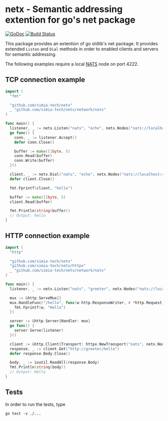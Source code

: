 # netx - Semantic addressing extention for go's net package

[![GoDoc](https://godoc.org/github.com/simia-tech/netx?status.svg)](https://godoc.org/github.com/simia-tech/netx) [![Build Status](https://travis-ci.org/simia-tech/netx.svg?branch=master)](https://travis-ci.org/simia-tech/netx)

This package provides an extention of go stdlib's net package. It provides extended `Listen` and `Dial` methods
in order to enabled clients and servers for semantic addressing.

The following examples require a local [NATS](http://nats.io) node on port 4222.

## TCP connection example

```go
import (
  "fmt"

  "github.com/simia-tech/netx"
  _ "github.com/simia-tech/netx/network/nats"
)

func main() {
  listener, _ := netx.Listen("nats", "echo", netx.Nodes("nats://localhost:4222"))
  go func() {
    conn, _ := listener.Accept()
    defer conn.Close()

    buffer := make([]byte, 5)
    conn.Read(buffer)
    conn.Write(buffer)
  }()

  client, _ := netx.Dial("nats", "echo", netx.Nodes("nats://localhost:4222"))
  defer client.Close()

  fmt.Fprintf(client, "hello")

  buffer := make([]byte, 5)
  client.Read(buffer)

  fmt.Println(string(buffer))
  // Output: hello
}
```

## HTTP connection example

```go
import (
  "http"

  "github.com/simia-tech/netx"
  "github.com/simia-tech/netx/httpx"
  _ "github.com/simia-tech/netx/network/nats"
)

func main() {
  listener, _ := netx.Listen("nats", "greeter", netx.Nodes("nats://localhost:4222"))

  mux := &http.ServeMux{}
  mux.HandleFunc("/hello", func(w http.ResponseWriter, r *http.Request) {
    fmt.Fprintf(w, "Hello")
  })

  server := &http.Server{Handler: mux}
  go func() {
    server.Serve(listener)
  }()

  client := &http.Client{Transport: httpx.NewTransport("nats", netx.Nodes("nats://localhost:4222"))}
  response, _ := client.Get("http://greeter/hello")
  defer response.Body.Close()

  body, _ := ioutil.ReadAll(response.Body)
  fmt.Println(string(body))
  // Output: Hello
}
```

## Tests

In order to run the tests, type

    go test -v ./...
